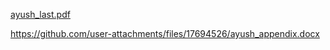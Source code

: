 
[ayush_last.pdf](https://github.com/user-attachments/files/17694513/ayush_last.pdf)

<object data="https://github.com/user-attachments/files/17694526/ayush_appendix.docx" width="1000" height="1000" type='application/pdf'></object>
https://github.com/user-attachments/files/17694526/ayush_appendix.docx
